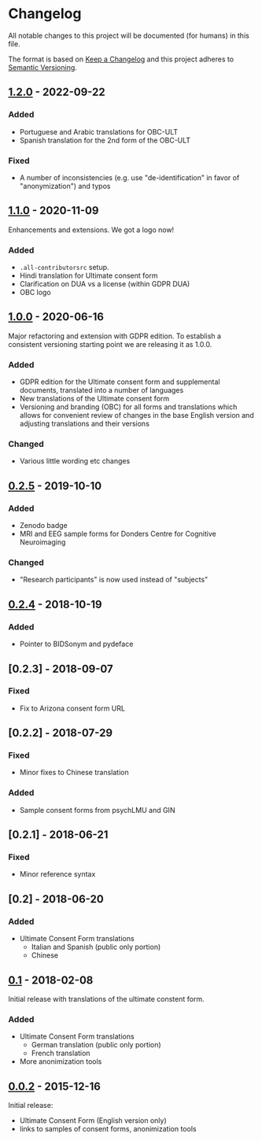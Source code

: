 # Changelog
All notable changes to this project will be documented (for humans) in this file.

The format is based on [Keep a Changelog](http://keepachangelog.com/en/1.0.0/)
and this project adheres to [Semantic Versioning](http://semver.org/spec/v2.0.0.html).

## [1.2.0] - 2022-09-22

### Added
- Portuguese and Arabic translations for OBC-ULT
- Spanish translation for the 2nd form of the OBC-ULT
### Fixed
- A number of inconsistencies (e.g. use "de-identification" in favor of
  "anonymization") and typos

## [1.1.0] - 2020-11-09

Enhancements and extensions.  We got a logo now!

### Added
- `.all-contributorsrc` setup.
- Hindi translation for Ultimate consent form
- Clarification on DUA vs a license (within GDPR DUA)
- OBC logo

## [1.0.0] - 2020-06-16

Major refactoring and extension with GDPR edition.  To establish a
consistent versioning starting point we are releasing it as 1.0.0.

### Added
- GDPR edition for the Ultimate consent form and supplemental
  documents, translated into a number of languages
- New translations of the Ultimate consent form
- Versioning and branding (OBC) for all forms and translations
  which allows for convenient review of changes in the base English
  version and adjusting translations and their versions
### Changed
- Various little wording etc changes

## [0.2.5] - 2019-10-10
### Added
- Zenodo badge
- MRI and EEG sample forms for Donders Centre for Cognitive
  Neuroimaging
### Changed
- "Research participants" is now used instead of "subjects"

## [0.2.4] - 2018-10-19
### Added
- Pointer to BIDSonym and pydeface

## [0.2.3] - 2018-09-07
### Fixed
- Fix to Arizona consent form URL

## [0.2.2] - 2018-07-29
### Fixed
- Minor fixes to Chinese translation
### Added
- Sample consent forms from psychLMU and GIN


## [0.2.1] - 2018-06-21
### Fixed
- Minor reference syntax

## [0.2] - 2018-06-20

### Added
- Ultimate Consent Form translations
  - Italian and Spanish (public only portion)
  - Chinese

## [0.1] - 2018-02-08

Initial release with translations of the ultimate constent form.

### Added
- Ultimate Consent Form translations
  - German translation (public only portion)
  - French translation
- More anonimization tools

## [0.0.2] - 2015-12-16

Initial release:
- Ultimate Consent Form (English version only)
- links to samples of consent forms, anonimization tools

[Unreleased]: https://github.com/datalad/datalad/open-brain-consent/compare/0.1...HEAD
[0.1]: https://github.com/datalad/open-brain-consent/commits/0.1
[0.0.2]: https://github.com/datalad/open-brain-consent/commits/0.0.2
[0.2.4]: https://github.com/datalad/open-brain-consent/commits/0.2.4
[0.2.5]: https://github.com/datalad/open-brain-consent/commits/0.2.5
[1.0.0]: https://github.com/datalad/open-brain-consent/commits/1.0.0
[1.1.0]: https://github.com/datalad/open-brain-consent/commits/1.1.0
[1.2.0]: https://github.com/datalad/open-brain-consent/commits/1.2.0